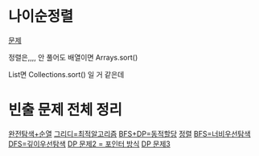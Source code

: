 

나이순정렬
===

[문제](https://www.acmicpc.net/problem/10814)


정렬은,,,,
안 풀어도
배열이면
Arrays.sort()

List면 
Collections.sort()
일 거 같은데







# 빈출 문제 전체 정리


[완전탐색+순열](https://www.acmicpc.net/problem/17281)
[그리디=최적알고리즘](https://www.acmicpc.net/problem/1931)
[BFS+DP=동적할당](https://www.acmicpc.net/problem/1463)
[정렬](https://www.acmicpc.net/problem/10814)
[BFS=너비우선탐색](https://www.acmicpc.net/problem/7562)
[DFS=깊이우선탐색](https://www.acmicpc.net/problem/4963)
[DP 문제2 = 포인터 방식](https://www.acmicpc.net/problem/3273)
[DP 문제3](https://www.acmicpc.net/problem/2839)